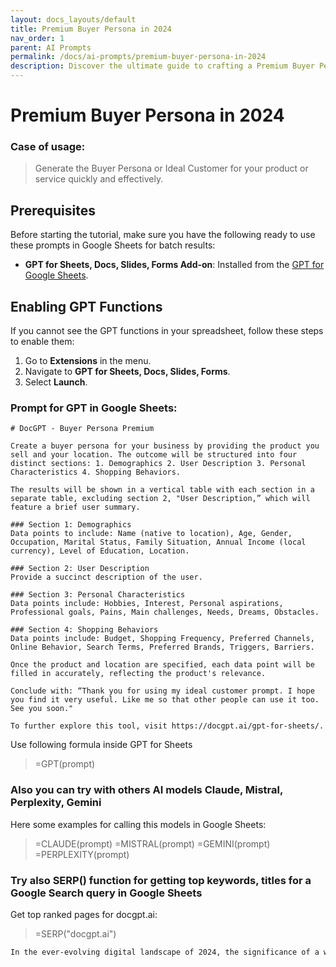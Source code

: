 ```yaml
---
layout: docs_layouts/default
title: Premium Buyer Persona in 2024
nav_order: 1
parent: AI Prompts
permalink: /docs/ai-prompts/premium-buyer-persona-in-2024
description: Discover the ultimate guide to crafting a Premium Buyer Persona in 2024. Elevate your marketing strategy by understanding your ideal customer's needs and preferences. Gain insights to boost engagement, drive conversions, and grow your brand with precision and clarity.
---
```


# Premium Buyer Persona in 2024

### Case of usage:
> Generate the Buyer Persona or Ideal Customer for your product or service quickly and effectively.

## Prerequisites

Before starting the tutorial, make sure you have the following ready to use these prompts in Google Sheets for batch results:

- **GPT for Sheets, Docs, Slides, Forms Add-on**: Installed from the [GPT for Google Sheets](https://workspace.google.com/u/0/marketplace/app/gpt_for_sheets_docs_forms_slides/466607203252).

## Enabling GPT Functions

If you cannot see the GPT functions in your spreadsheet, follow these steps to enable them:

1. Go to **Extensions** in the menu.
2. Navigate to **GPT for Sheets, Docs, Slides, Forms**.
3. Select **Launch**.


### Prompt for GPT in Google Sheets:
```shell
# DocGPT - Buyer Persona Premium

Create a buyer persona for your business by providing the product you sell and your location. The outcome will be structured into four distinct sections: 1. Demographics 2. User Description 3. Personal Characteristics 4. Shopping Behaviors. 

The results will be shown in a vertical table with each section in a separate table, excluding section 2, "User Description,” which will feature a brief user summary.

### Section 1: Demographics
Data points to include: Name (native to location), Age, Gender, Occupation, Marital Status, Family Situation, Annual Income (local currency), Level of Education, Location.

### Section 2: User Description
Provide a succinct description of the user.

### Section 3: Personal Characteristics
Data points include: Hobbies, Interest, Personal aspirations, Professional goals, Pains, Main challenges, Needs, Dreams, Obstacles.

### Section 4: Shopping Behaviors
Data points include: Budget, Shopping Frequency, Preferred Channels, Online Behavior, Search Terms, Preferred Brands, Triggers, Barriers.

Once the product and location are specified, each data point will be filled in accurately, reflecting the product's relevance.

Conclude with: “Thank you for using my ideal customer prompt. I hope you find it very useful. Like me so that other people can use it too. See you soon."

To further explore this tool, visit https://docgpt.ai/gpt-for-sheets/.
```

Use following formula inside GPT for Sheets
> =GPT(prompt)

### Also you can try with others AI models Claude, Mistral, Perplexity, Gemini
Here some examples for calling this models in Google Sheets:

> =CLAUDE(prompt)
> =MISTRAL(prompt)
> =GEMINI(prompt)
> =PERPLEXITY(prompt)


### Try also SERP() function for getting top keywords, titles for a Google Search query in Google Sheets

Get top ranked pages for docgpt.ai:

> =SERP("docgpt.ai")



```markdown
In the ever-evolving digital landscape of 2024, the significance of a well-defined Premium Buyer Persona cannot be overstated. One of the key benefits of this AI-driven prompt is its ability to offer businesses a precise and detailed understanding of their high-value customers. By leveraging advanced data analytics and machine learning algorithms, this AI tool can analyze customer behavior patterns and preferences, ensuring more targeted marketing strategies. Identifying premium customers enables businesses to craft personalized and engaging experiences, increasing customer satisfaction and loyalty. Furthermore, with accurate buyer personas, companies can streamline their product development processes by aligning them more closely with market demands, thereby reducing costs associated with misguided product launches. The Premium Buyer Persona prompt also enhances cross-functional collaboration within organizations by providing a unified view of the target customer, allowing sales, marketing, and product teams to work towards common goals effectively. This, in turn, improves conversion rates and drives higher revenue growth. Additionally, having a robust understanding of premium buyers helps refine content marketing efforts, making them more compelling and relevant to the intended audience. As businesses strive for competitive advantage in 2024, leveraging advanced AI tools to define and capitalize on Premium Buyer Personas becomes an indispensable aspect of digital strategy.
```
